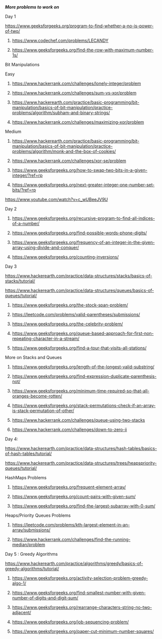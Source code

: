 ***More problems to work on***

Day 1

https://www.geeksforgeeks.org/program-to-find-whether-a-no-is-power-of-two/

1) https://www.codechef.com/problems/LECANDY

2) https://www.geeksforgeeks.org/find-the-row-with-maximum-number-1s/

Bit Manipulations

Easy
1) https://www.hackerrank.com/challenges/lonely-integer/problem

2) https://www.hackerrank.com/challenges/sum-vs-xor/problem

3) https://www.hackerearth.com/practice/basic-programming/bit-manipulation/basics-of-bit-manipulation/practice-problems/algorithm/subham-and-binary-strings/

4) https://www.hackerrank.com/challenges/maximizing-xor/problem

Medium
1) https://www.hackerearth.com/practice/basic-programming/bit-manipulation/basics-of-bit-manipulation/practice-problems/algorithm/monk-and-the-box-of-cookies/

2) https://www.hackerrank.com/challenges/xor-se/problem

3) https://www.geeksforgeeks.org/how-to-swap-two-bits-in-a-given-integer/?ref=rp

4) https://www.geeksforgeeks.org/next-greater-integer-one-number-set-bits/?ref=rp

https://www.youtube.com/watch?v=c_wUBeeJV9U

Day 2

1) https://www.geeksforgeeks.org/recursive-program-to-find-all-indices-of-a-number/

2) https://www.geeksforgeeks.org/find-possible-words-phone-digits/

3) https://www.geeksforgeeks.org/frequency-of-an-integer-in-the-given-array-using-divide-and-conquer/

4) https://www.geeksforgeeks.org/counting-inversions/

Day 3

https://www.hackerearth.com/practice/data-structures/stacks/basics-of-stacks/tutorial/

https://www.hackerearth.com/practice/data-structures/queues/basics-of-queues/tutorial/

1) https://www.geeksforgeeks.org/the-stock-span-problem/

2) https://leetcode.com/problems/valid-parentheses/submissions/

3) https://www.geeksforgeeks.org/the-celebrity-problem/

4) https://www.geeksforgeeks.org/queue-based-approach-for-first-non-repeating-character-in-a-stream/

5) https://www.geeksforgeeks.org/find-a-tour-that-visits-all-stations/

More on Stacks and Queues

1) https://www.geeksforgeeks.org/length-of-the-longest-valid-substring/

2) https://www.geeksforgeeks.org/find-expression-duplicate-parenthesis-not/

3) https://www.geeksforgeeks.org/minimum-time-required-so-that-all-oranges-become-rotten/

4) https://www.geeksforgeeks.org/stack-permutations-check-if-an-array-is-stack-permutation-of-other/

5) https://www.hackerrank.com/challenges/queue-using-two-stacks

6) https://www.hackerrank.com/challenges/down-to-zero-ii

Day 4:

https://www.hackerearth.com/practice/data-structures/hash-tables/basics-of-hash-tables/tutorial/

https://www.hackerearth.com/practice/data-structures/trees/heapspriority-queues/tutorial/

HashMaps Problems

1) https://www.geeksforgeeks.org/frequent-element-array/

2) https://www.geeksforgeeks.org/count-pairs-with-given-sum/

3) https://www.geeksforgeeks.org/find-the-largest-subarray-with-0-sum/

Heaps/Priority Queues Problems

1) https://leetcode.com/problems/kth-largest-element-in-an-array/submissions/

2) https://www.hackerrank.com/challenges/find-the-running-median/problem

Day 5 :
Greedy Algorithms

https://www.hackerearth.com/practice/algorithms/greedy/basics-of-greedy-algorithms/tutorial/

1) https://www.geeksforgeeks.org/activity-selection-problem-greedy-algo-1/

2) https://www.geeksforgeeks.org/find-smallest-number-with-given-number-of-digits-and-digit-sum/

3) https://www.geeksforgeeks.org/rearrange-characters-string-no-two-adjacent/

4) https://www.geeksforgeeks.org/job-sequencing-problem/

5) https://www.geeksforgeeks.org/paper-cut-minimum-number-squares/
